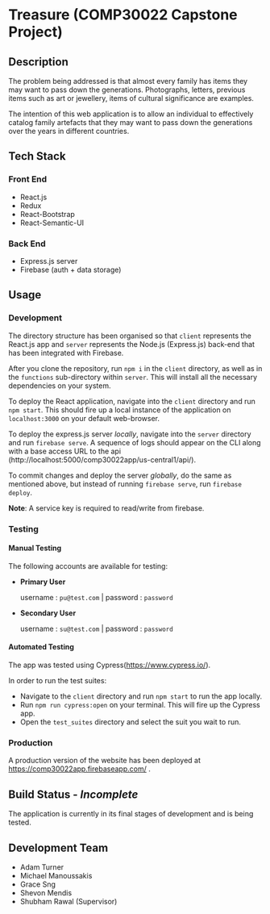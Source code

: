 # Treasure (COMP30022 Capstone Project)

## Description

The problem being addressed is that almost every family has items they may want to pass down the generations. Photographs, letters, previous items such as art or jewellery, items of cultural significance are examples.

The intention of this web application is to allow an individual to effectively catalog family artefacts that they may want to pass down the generations over the years in different countries.

## Tech Stack

### Front End
- React.js
- Redux
- React-Bootstrap
- React-Semantic-UI

### Back End
- Express.js server
- Firebase (auth + data storage)

## Usage

### Development

The directory structure has been organised so that `client` represents the React.js app and `server` represents the Node.js (Express.js) back-end that has been integrated with Firebase.

After you clone the repository, run `npm i` in the `client` directory, as well as in the `functions` sub-directory within `server`. This will install all the necessary dependencies on your system.

To deploy the React application, navigate into the `client` directory and run `npm start`. This should fire up a local instance of the application on `localhost:3000` on your default web-browser.

To deploy the express.js server _locally_, navigate into the `server` directory and run `firebase serve`. A sequence of logs should appear on the CLI along with a base access URL to the api (http://localhost:5000/comp30022app/us-central1/api/).

To commit changes and deploy the server _globally_, do the same as mentioned above, but instead of running `firebase serve`, run `firebase deploy`.

**Note**: A service key is required to read/write from firebase.

### Testing

#### Manual Testing

The following accounts are available for testing:

- **Primary User**

   username : `pu@test.com` | password : `password`

- **Secondary User**

   username : `su@test.com` | password : `password`

#### Automated Testing

The app was tested using Cypress(https://www.cypress.io/).

In order to run the test suites:
- Navigate to the `client` directory and run `npm start` to run the app locally.
- Run `npm run cypress:open` on your terminal. This will fire up the Cypress app.
- Open the `test_suites` directory and select the suit you wait to run.

### Production

A production version of the website has been deployed at https://comp30022app.firebaseapp.com/ .

## Build Status - *Incomplete*

The application is currently in its final stages of development and is being tested.

## Development Team

* Adam Turner
* Michael Manoussakis
* Grace Sng
* Shevon Mendis
* Shubham Rawal (Supervisor)
